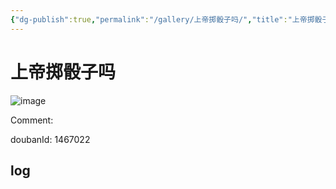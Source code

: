 ```yaml
---
{"dg-publish":true,"permalink":"/gallery/上帝掷骰子吗/","title":"上帝掷骰子吗","created":"2025-05-31T15:52:48.694+08:00"}
---
```



# 上帝掷骰子吗

![image](https://hiraeth-picbed.oss-cn-beijing.aliyuncs.com/20250531155248.webp)

Comment: 



doubanId: 1467022

## log

